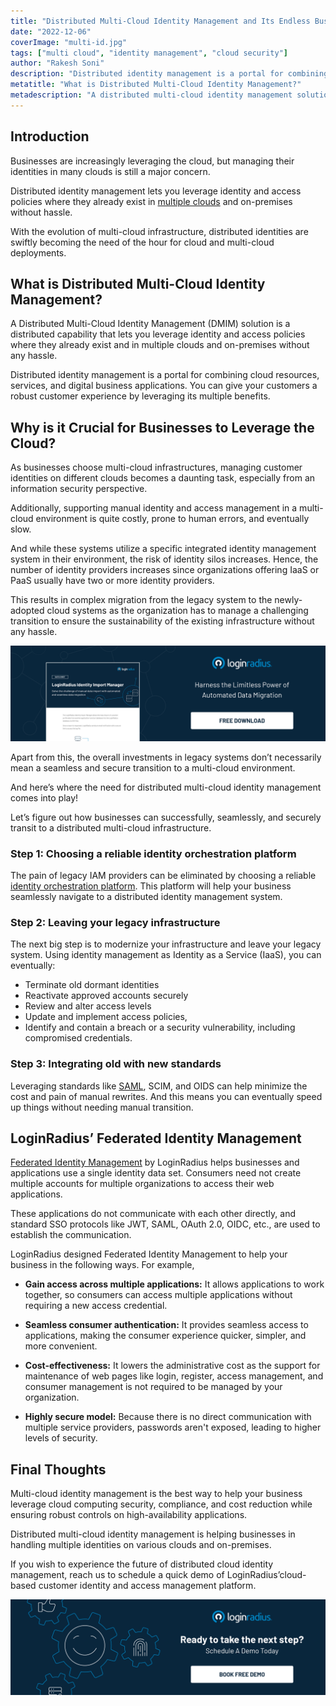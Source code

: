 ```yaml
---
title: "Distributed Multi-Cloud Identity Management and Its Endless Business Benefits"
date: "2022-12-06"
coverImage: "multi-id.jpg"
tags: ["multi cloud", "identity management", "cloud security"]
author: "Rakesh Soni" 
description: "Distributed identity management is a portal for combining cloud resources, services, and digital business applications. You can give your customers a robust customer experience by leveraging a distributed multi-cloud identity to ensure robust security and excellent customer experience."
metatitle: "What is Distributed Multi-Cloud Identity Management?"
metadescription: "A distributed multi-cloud identity management solution is a distributed capability that lets you leverage identity and access policies. Read this blog to know more."
---
```

## Introduction 

Businesses are increasingly leveraging the cloud, but managing their identities in many clouds is still a major concern. 

Distributed identity management lets you leverage identity and access policies where they already exist in [multiple clouds](https://www.loginradius.com/multi-tenant-cloud/) and on-premises without hassle.

With the evolution of multi-cloud infrastructure, distributed identities are swiftly becoming the need of the hour for cloud and multi-cloud deployments. 

## What is Distributed Multi-Cloud Identity Management? 

A Distributed Multi-Cloud Identity Management (DMIM) solution is a distributed capability that lets you leverage identity and access policies where they already exist and in multiple clouds and on-premises without any hassle. 

Distributed identity management is a portal for combining cloud resources, services, and digital business applications. You can give your customers a robust customer experience by leveraging its multiple benefits. 

## Why is it Crucial for Businesses to Leverage the Cloud? 

As businesses choose multi-cloud infrastructures, managing customer identities on different clouds becomes a daunting task, especially from an information security perspective. 

Additionally, supporting manual identity and access management in a multi-cloud environment is quite costly, prone to human errors, and eventually slow.

And while these systems utilize a specific integrated identity management system in their environment, the risk of identity silos increases. Hence, the number of identity providers increases since organizations offering IaaS or PaaS usually have two or more identity providers. 

This results in complex migration from the legacy system to the newly-adopted cloud systems as the organization has to manage a challenging transition to ensure the sustainability of the existing infrastructure without any hassle. 

[![identity-ds](identity-ds.png)](https://www.loginradius.com/resource/loginradius-identity-import-manager)

Apart from this, the overall investments in legacy systems don’t necessarily mean a seamless and secure transition to a multi-cloud environment. 

And here’s where the need for distributed multi-cloud identity management comes into play! 

Let’s figure out how businesses can successfully, seamlessly, and securely transit to a distributed multi-cloud infrastructure. 

### Step 1: Choosing a reliable identity orchestration platform

The pain of legacy IAM providers can be eliminated by choosing a reliable [identity orchestration platform](https://www.loginradius.com/identity-orchestration/). This platform will help your business seamlessly navigate to a distributed identity management system. 

### Step 2: Leaving your legacy infrastructure

The next big step is to modernize your infrastructure and leave your legacy system. Using identity management as Identity as a Service (IaaS), you can eventually:

* Terminate old dormant identities
* Reactivate approved accounts securely
* Review and alter access levels
* Update and implement access policies, 
* Identify and contain a breach or a security vulnerability, including compromised credentials.

### Step 3: Integrating old with new standards

Leveraging standards like [SAML](https://blog.loginradius.com/identity/saml-sso/), SCIM, and OIDS can help minimize the cost and pain of manual rewrites. And this means you can eventually speed up things without needing manual transition. 

## LoginRadius’ Federated Identity Management 

[Federated Identity Management](https://www.loginradius.com/federated-sso/) by LoginRadius helps businesses and applications use a single identity data set. Consumers need not create multiple accounts for multiple organizations to access their web applications. 

These applications do not communicate with each other directly, and standard SSO protocols like JWT, SAML, OAuth 2.0, OIDC, etc., are used to establish the communication.

LoginRadius designed Federated Identity Management to help your business in the following ways. For example, 

* **Gain access across multiple applications:** It allows applications to work together, so consumers can access multiple applications without requiring a new access credential.

* **Seamless consumer authentication:** It provides seamless access to applications, making the consumer experience quicker, simpler, and more convenient. 

* **Cost-effectiveness:** It lowers the administrative cost as the support for maintenance of web pages like login, register, access management, and consumer management is not required to be managed by your organization.

* **Highly secure model:** Because there is no direct communication with multiple service providers, passwords aren't exposed, leading to higher levels of security.

## Final Thoughts 

Multi-cloud identity management is the best way to help your business leverage cloud computing security, compliance, and cost reduction while ensuring robust controls on high-availability applications.

Distributed multi-cloud identity management is helping businesses in handling multiple identities on various clouds and on-premises. 

If you wish to experience the future of distributed cloud identity management, reach us to schedule a quick demo of LoginRadius’cloud-based customer identity and access management platform. 

[![book-a-demo-loginradius](../../assets/book-a-demo-loginradius.png)](https://www.loginradius.com/book-a-demo/)
